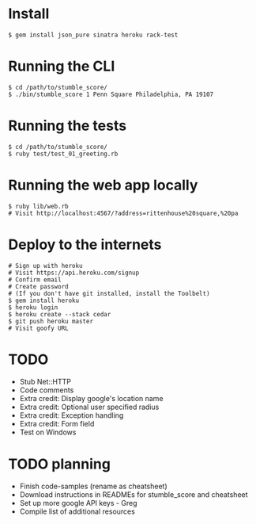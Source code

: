 # Install

    $ gem install json_pure sinatra heroku rack-test

# Running the CLI

    $ cd /path/to/stumble_score/
    $ ./bin/stumble_score 1 Penn Square Philadelphia, PA 19107

# Running the tests

    $ cd /path/to/stumble_score/
    $ ruby test/test_01_greeting.rb

# Running the web app locally

    $ ruby lib/web.rb
    # Visit http://localhost:4567/?address=rittenhouse%20square,%20pa

# Deploy to the internets

    # Sign up with heroku
    # Visit https://api.heroku.com/signup
    # Confirm email
    # Create password
    # (If you don't have git installed, install the Toolbelt)
    $ gem install heroku
    $ heroku login
    $ heroku create --stack cedar
    $ git push heroku master
    # Visit goofy URL

# TODO

+ Stub Net::HTTP
+ Code comments
+ Extra credit: Display google's location name
+ Extra credit: Optional user specified radius
+ Extra credit: Exception handling
+ Extra credit: Form field
+ Test on Windows

# TODO planning

+ Finish code-samples (rename as cheatsheet)
+ Download instructions in READMEs for stumble_score and cheatsheet
+ Set up more google API keys - Greg
+ Compile list of additional resources
